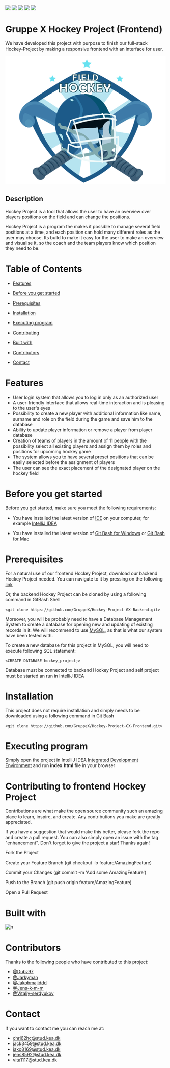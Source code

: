 ![](https://img.shields.io/github/repo-size/GruppeX/Hockey-Project-GX-Frontend)
![](https://img.shields.io/github/contributors/GruppeX/Hockey-Project-GX-Frontend)
![](https://img.shields.io/github/stars/GruppeX/Hockey-Project-GX-Frontend)
![](https://img.shields.io/github/forks/GruppeX/Hockey-Project-GX-Frontend)
![](https://img.shields.io/github/issues/GruppeX/Hockey-Project-GX-Frontend)

# Gruppe X Hockey Project (Frontend)

We have developed this project with purpose to finish our full-stack Hockey-Project
by making a responsive frontend with an interface for user.

![](img/Field-Hockey.png)

## Description

Hockey Project is a tool that allows the user to have an overview over players
positions on the field and can change the positions.

Hockey Project is a program the makes it possible to manage several field
positions at a time, and each position can hold many different roles as
the user may choose. Its build to make it easy for the user to make an
overview and visualise it, so the coach and the team players know which
position they need to be.

# Table of Contents

- [Features](#Features)

- [Before you get started](#Before-you-get-started)

- [Prerequisites](#Prerequisites)

- [Installation](#Installation)

- [Executing program](#Executing-program)

- [Contributing](#Contributing-to-frontend-Hockey-Project)

- [Built with](#Built-with)

- [Contributors](#Contributors)

- [Contact](#Contact)

# Features

- User login system that allows you to log in only as an authorized user
- A user-friendly interface that allows real-time interaction and is pleasing
  to the user's eyes
- Possibility to create a new player with additional information like
  name, surname and role on the field during the game and save him
  to the database
- Ability to update player information or remove a player from player database
- Creation of teams of players in the amount of 11 people with the possibility
  select all existing players and assign them by roles and positions for
  upcoming hockey game
- The system allows you to have several preset positions that can be easily selected
  before the assignment of players
- The user can see the exact placement of the designated player on the hockey field

# Before you get started

Before you get started, make sure you meet the following requirements:

- You have installed the latest version of [IDE](https://en.wikipedia.org/wiki/Integrated_development_environment) on your computer, for example [IntelliJ IDEA](https://www.jetbrains.com/idea/)

- You have installed the latest version of [Git Bash for Windows](https://gitforwindows.org) or [Git Bash for Mac](https://downloads.digitaltrends.com/git/mac)

# Prerequisites

For a natural use of our frontend Hockey Project, download our backend Hockey Project needed.
You can navigate to it by pressing on the following [link](https://github.com/GruppeX/Hockey-Project-GX-Backend)

Or, the backend Hockey Project can be cloned by using a following command in GitBash Shell

```
<git clone https://github.com/GruppeX/Hockey-Project-GX-Backend.git>
```

Moreover, you will be probably need to have a Database Management System to create a database
for opening new and updating of existing records in it. We will recommend
to use [MySQL](https://www.mysql.com/downloads/), as that is what our system have been tested with.

To create a new database for this project in MySQL, you will need to execute following SQL statement:

```
<CREATE DATABASE hockey_project;>
```

Database must be connected to backend Hockey Project and self project must be started an run in IntelliJ IDEA

# Installation

This project does not require installation and simply needs to be downloaded using a following command in Git Bash

```
<git clone https://github.com/GruppeX/Hockey-Project-GX-Frontend.git>
```

# Executing program

Simply open the project in IntelliJ IDEA [Integrated Development Environment](https://en.wikipedia.org/wiki/IDE)
and run <b>index.html</b> file in your browser

# Contributing to frontend Hockey Project

Contributions are what make the open source community such an amazing place to learn, inspire, and create. Any contributions you make are greatly appreciated.

If you have a suggestion that would make this better, please fork the repo and create a pull request. You can also simply open an issue with the tag "enhancement". Don't forget to give the project a star! Thanks again!

Fork the Project

Create your Feature Branch (git checkout -b feature/AmazingFeature)

Commit your Changes (git commit -m 'Add some AmazingFeature')

Push to the Branch (git push origin feature/AmazingFeature)

Open a Pull Request

# Built with

![n](https://p.kindpng.com/picc/s/23-237439_html-css-js-bootstrap-hd-png-download.png)

# Contributors

Thanks to the following people who have contributed to this project:

- [@Dubz97](https://github.com/Dubz97)
- [@Jarkyman](https://github.com/Jarkyman)
- [@Jakobmajiddd](https://github.com/jakobmajiddd)
- [@Jens-k-m-m](https://github.com/jens-k-m-m)
- [@Vitaliy-serdyukov](https://github.com/vitaliy-serdyukov)

# Contact

If you want to contact me you can reach me at:

- [chri62hc@stud.kea.dk](mailto:chri62hc@stud.kea.dk)
- [jack3459@stud.kea.dk](mailto:jack3459@stud.kea.dk)
- [jako8169@stud.kea.dk](mailto:jako8169@stud.kea.dk)
- [jens8592@stud.kea.dk](mailto:jens8592@stud.kea.dk)
- [vita1117@stud.kea.dk](mailto:vita1117@stud.kea.dk)
